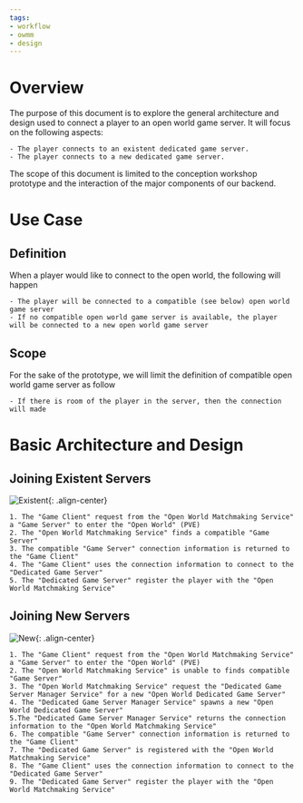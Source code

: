 ```yaml
---
tags:
- workflow
- owmm
- design
---
```


# Overview

The purpose of this document is to explore the general architecture and design used to connect a player to an open world game server. It will focus on the following aspects:

    - The player connects to an existent dedicated game server.
    - The player connects to a new dedicated game server.

The scope of this document is limited to the conception workshop prototype and the interaction of the major components of our backend.

# Use Case

## Definition

When a player would like to connect to the open world, the following will happen

    - The player will be connected to a compatible (see below) open world game server
    - If no compatible open world game server is available, the player will be connected to a new open world game server

## Scope

For the sake of the prototype, we will limit the definition of compatible open world game server as follow

    - If there is room of the player in the server, then the connection will made

# Basic Architecture and Design

## Joining Existent Servers

![Existent]({{site.url}}/resources/2018-10-23-Architecture-and-Design-of-the-Initial-Connection-to-the-Open-World\images/Existent.png "Existent"){: .align-center}

    1. The "Game Client" request from the "Open World Matchmaking Service" a "Game Server" to enter the "Open World" (PVE)
    2. The "Open World Matchmaking Service" finds a compatible "Game Server"
    3. The compatible "Game Server" connection information is returned to the "Game Client"
    4. The "Game Client" uses the connection information to connect to the "Dedicated Game Server"
    5. The "Dedicated Game Server" register the player with the "Open World Matchmaking Service"

## Joining New Servers

![New]({{site.url}}/resources/2018-10-23-Architecture-and-Design-of-the-Initial-Connection-to-the-Open-World\images/New.png "New"){: .align-center}

    1. The "Game Client" request from the "Open World Matchmaking Service" a "Game Server" to enter the "Open World" (PVE)
    2. The "Open World Matchmaking Service" is unable to finds compatible "Game Server"
    3. The "Open World Matchmaking Service" request the "Dedicated Game Server Manager Service" for a new "Open World Dedicated Game Server"
    4. The "Dedicated Game Server Manager Service" spawns a new "Open World Dedicated Game Server"
    5.The "Dedicated Game Server Manager Service" returns the connection information to the "Open World Matchmaking Service"
    6. The compatible "Game Server" connection information is returned to the "Game Client"
    7. The "Dedicated Game Server" is registered with the "Open World Matchmaking Service"
    8. The "Game Client" uses the connection information to connect to the "Dedicated Game Server"
    9. The "Dedicated Game Server" register the player with the "Open World Matchmaking Service"